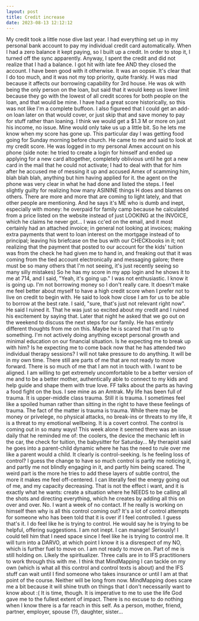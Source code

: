 ```yaml
---
layout: post
title: Credit increase
date: 2023-08-13 12:12:12
---
```


My credit took a little nose dive last year. I had everything set up in my personal bank account to pay my individual credit card automatically. When I had a zero balance it kept paying, so I built up a credit. In order to stop it, I turned off the sync apparently. Anyway, I spent the credit and did not realize that I had a balance. I got hit with late fee AND they closed the account. I have been good with it otherwise. It was an oopsie. It's clear that I do too much, and it was not my top priority, quite frankly. H was mad because it affects our borrowing capability for 3rd house. He was ok with being the only person on the loan, but said that it would keep us lower limit because they go with the lowest of all credit scores for both people on the loan, and that would be mine. I have had a great score historically, so this was not like I'm a complete buffoon. I also figureed that I could get an add-on loan later on that would cover, or just skip that and save money to pay for stuff rather than loaning. I think we would get a $1.3 M or more on just his income, no issue. Mine would only take us up a little bit. 
So he lets me know when my score has gone up. This particular day I was getting food going for Sunday morning before church. He came to me and said to look at my credit score. He was logged in to my personal Amex account on his phone (side note: he tried to create a login for himself and ended up applying for a new card altogether, completely oblivious until he got a new card in the mail that he could not activate; I had to deal with that for him after he accused me of messing it up and accused Amex of scamming him, blah blah blah, anything but him having applied for it. the agent on the phone was very clear in what he had done and listed the steps. I feel slightly guilty for realizing how many ASININE things H does and blames on others. There are more and more that are coming to light lately, and that other people are mentioning. And he says it's ME who is dumb and inept, especially with money: he overpaid for family camp because he calculated from a price listed on the website instead of just LOOKING at the INVOICE, which he claims he never got... I was cc'ed on the email, and it most certainly had an attached invoice; in general not looking at invoices; making extra payments that went to loan interest on the mortgage instead of to principal; leaving his briefcase on the bus with our CHECKbooks in it; not realizing that the payment that posted to our account for the kids' tuition was from the check he had given me to hand in, and freaking out that it was coming from the tied account electronically and messaging galore; there must be so many others that I'm not seeing, it's just recently seeing so many silly mistakes)
So he has my score in my app login and he shows it to me at 714, and I said, "Yeah, it's going up." I was not enthusiastic. I know it is going up. I'm not borrowing money so I don't really care. It doesn't make me feel better about myself to have a high credit score when I prefer not to live on credit to begin with. He said to look how close I am for us to be able to borrow at the best rate. I said, "sure, that's just not relevant right now". He said I ruined it. That he was just so excited about my credit and I ruined his excitement by saying that.
Later that night he asked that we go out on the weekend to discuss the next steps for our family. 
He has entirely different thoughts from me on this. Maybe he is scared that I'm up to something. I'm not actively doing anything except personal growth and minimal education on our financial situation. Is he expecting me to break up with him? Is he expecting me to come back now that he has attended two individual therapy sessions? I will not take pressure to do anything. It will be in my own time. There still are parts of me that are not ready to move forward. There is so much of me that I am not in touch with. I want to be aligned. I am willing to get extremely uncomfortable to be a better version of me and to be a better mother, authentically able to connect to my kids and help guide and shape them with true love.
FF talks about the parts as having a food fight on the bus. I see mine as an Amtrak. My life has been full of trauma. It is upper-middle class trauma. Still it is trauma. I sometimes feel like a spoiled human rather than sitting in the right to have these feelings of trauma. The fact of the matter is trauma is trauma. While there may be money or privelege, no physical attacks, no break-ins or threats to my life, it is a threat to my emotional wellbeing. It is a covert control. The control is coming out in so many ways! 
This week alone it seemed there was an issue daily that he reminded me of: the coolers, the device the mechanic left in the car, the check for tuition, the babysitter for Saturday... My therapist said he goes into a parent-child dynamic where he has the need to rule over me like a parent would a child. It clearly is control-seeking. Is he feeling loss of control? I guess the change to have so much control is partly me noticing it, and partly me not blindly engaging in it, and partly him being scared. The weird part is the more he tries to add these layers of subtle control, the more it makes me feel off-centered. I can literally feel the energy going out of me, and my capacity decreasing. That is not the effect i want, and it is exactly what he wants: create a situation where he NEEDS to be calling all the shots and directing everything, which he creates by adding all this on over and over. No. I want a week of no contact. If he really is working on himself then why is all this control coming out? It's a lot of control attempts for someone who has been told that it is over if I feel controlled. I guess that's it. I do feel like he is trying to control. He would say he is trying to be helpful, offering suggestions. I am not inept. I can manage! Seriously! I could tell him that I need space since I feel like he is trying to control me. It will turn into a DARVO, at which point I know it is a disrespect of my NO, which is further fuel to move on. I am not ready to move on. Part of me is still holding on. LIkely the spiritualizer. Three calls are in to IFS practitioners to work through this with me. I think that MindMapping I can tackle on my own (which is what all this control and control texts is about) and the IFS stuff can wait until I find someone who takes insurance or until I am at that point of the course. Neither will be long from now. MindMapping does scare me a bit because it will shine truth on things that I don't necessarily want to know about :( 
It is time, though. It is imperative to me to use the life God gave me to the fullest extent of impact. There is no excuse to do nothing when I know there is a far reach in this self. As a person, mother, friend, partner, employer, spouse (?), daughter, sister...

